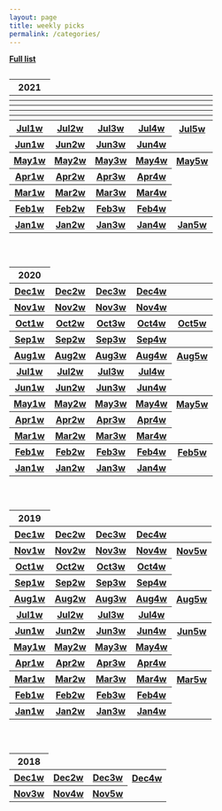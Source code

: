 ```yaml
---
layout: page
title: weekly picks
permalink: /categories/
---
```

  <a href="../../fulllist"><b>   Full list</b></a> 




<!--  2021 begin -->

 <table>
       <caption>  </caption>
   <thead>
         <tr> <th>2021</th> </tr>
   </thead>
   <tbody>
	


<tr>
     <th> <a href="../blog/2021/12/Dec1weeks"></a> </th>
     <th> <a href="../blog/2021/12/Dec2weeks"></a>  </th>
     <th> <a href="../blog/2021/12/Dec3weeks"></a>  </th>
     <th> <a href="../blog/2021/12/Dec4weeks"></a>  </th>
	 <th> <a href="../blog/2021/12/Dec5weeks"></a>  </th>
    </tr>


<tr>
     <th> <a href="../blog/2021/11/Nov1weeks"></a> </th>
     <th> <a href="../blog/2021/11/Nov2weeks"></a>  </th>
     <th> <a href="../blog/2021/11/Nov3weeks"></a>  </th>
     <th> <a href="../blog/2021/11/Nov4weeks"></a>  </th>
	 <th> <a href="../blog/2021/11/Nov5weeks"></a>  </th>
    </tr>





<tr>
     <th> <a href="../blog/2021/10/Oct1weeks"></a> </th>
     <th> <a href="../blog/2021/10/Oct2weeks"></a>  </th>
     <th> <a href="../blog/2021/10/Oct3weeks"></a>  </th>
     <th> <a href="../blog/2021/10/Oct4weeks"></a>  </th>
	 <th> <a href="../blog/2021/10/Oct5weeks"></a>  </th>
    </tr>



<tr>
     <th> <a href="../blog/2021/09/Sep1weeks"></a> </th>
     <th> <a href="../blog/2021/09/Sep2weeks"></a>  </th>
     <th> <a href="../blog/2021/09/Sep3weeks"></a>  </th>
     <th> <a href="../blog/2021/09/Sep4weeks"></a>  </th>
	 <th> <a href="../blog/2021/09/Sep5weeks"></a>  </th>
    </tr>





<tr>
     <th> <a href="../blog/2021/08/Aug1weeks"></a> </th>
     <th> <a href="../blog/2021/08/Aug2weeks"></a>  </th>
     <th> <a href="../blog/2021/08/Aug3weeks"></a>  </th>
     <th> <a href="../blog/2021/08/Aug4weeks"></a>  </th>
	 <th> <a href="../blog/2021/08/Aug5weeks"></a>  </th>
    </tr>





<tr>
     <th> <a href="../blog/2021/07/Jul1weeks">Jul1w</a> </th>
     <th> <a href="../blog/2021/07/Jul2weeks">Jul2w</a>  </th>
     <th> <a href="../blog/2021/07/Jul3weeks">Jul3w</a>  </th>
     <th> <a href="../blog/2021/07/Jul4weeks">Jul4w</a>  </th>
     <th> <a href="../blog/2021/07/Jul5weeks">Jul5w</a>  </th>
    </tr>


<tr>
     <th> <a href="../blog/2021/06/Jun1weeks">Jun1w</a> </th>
     <th> <a href="../blog/2021/06/Jun2weeks">Jun2w</a>  </th>
     <th> <a href="../blog/2021/06/Jun3weeks">Jun3w</a>  </th>
     <th> <a href="../blog/2021/06/Jun4weeks">Jun4w</a>  </th>
    </tr>

<tr>
     <th> <a href="../blog/2021/05/May1weeks">May1w</a> </th>
     <th> <a href="../blog/2021/05/May2weeks">May2w</a>  </th>
     <th> <a href="../blog/2021/05/May3weeks">May3w</a>  </th>
     <th> <a href="../blog/2021/05/May4weeks">May4w</a>  </th>
     <th> <a href="../blog/2021/05/May5weeks">May5w</a>  </th>
    </tr>
	
<tr>
     <th> <a href="../blog/2021/04/Apr1weeks">Apr1w</a> </th>
     <th> <a href="../blog/2021/04/Apr2weeks">Apr2w</a>  </th>
     <th> <a href="../blog/2021/04/Apr3weeks">Apr3w</a>  </th>
     <th> <a href="../blog/2021/04/Apr4weeks">Apr4w</a>  </th>
    </tr>
	
<tr>
     <th> <a href="../blog/2021/03/Mar1weeks">Mar1w</a> </th>
     <th> <a href="../blog/2021/03/Mar2weeks">Mar2w</a>  </th>
     <th> <a href="../blog/2021/03/Mar3weeks">Mar3w</a>  </th>
     <th> <a href="../blog/2021/03/Mar4weeks">Mar4w</a>  </th>
    </tr>
	
	
<tr>
     <th> <a href="../blog/2021/02/Feb1weeks">Feb1w</a> </th>
     <th> <a href="../blog/2021/02/Feb2weeks">Feb2w</a>  </th>
     <th> <a href="../blog/2021/02/Feb3weeks">Feb3w</a>  </th>
     <th> <a href="../blog/2021/02/Feb4weeks">Feb4w</a>  </th>
</tr>
	
<tr>
     <th> <a href="../blog/2021/01/Jan1weeks">Jan1w</a> </th>
     <th> <a href="../blog/2021/01/Jan2weeks">Jan2w</a>  </th>
     <th> <a href="../blog/2021/01/Jan3weeks">Jan3w</a>  </th>
     <th> <a href="../blog/2021/01/Jan4weeks">Jan4w</a>  </th>
     <th> <a href="../blog/2021/01/Jan5weeks">Jan5w</a>  </th>
    </tr>
	
   </tbody>
 </table>
  
  <br>

<!--  2020 end -->

<!--  2020 begin -->

 <table>
       <caption>  </caption>
   <thead>
         <tr> <th>2020</th> </tr>
   </thead>
   <tbody>
	



<tr>
     <th> <a href="../blog/2020/12/Dec1weeks">Dec1w</a> </th>
     <th> <a href="../blog/2020/12/Dec2weeks">Dec2w</a>  </th>
     <th> <a href="../blog/2020/12/Dec3weeks">Dec3w</a>  </th>
     <th> <a href="../blog/2020/12/Dec4weeks">Dec4w</a>  </th>
	 <th> <a href="../blog/2020/12/Dec5weeks"></a>  </th>
    </tr>

<tr>
     <th> <a href="../blog/2020/11/Nov1weeks">Nov1w</a> </th>
     <th> <a href="../blog/2020/11/Nov2weeks">Nov2w</a>  </th>
     <th> <a href="../blog/2020/11/Nov3weeks">Nov3w</a>  </th>
     <th> <a href="../blog/2020/11/Nov4weeks">Nov4w</a>  </th>
	 <th> <a href="../blog/2020/11/Nov5weeks"></a>  </th>
    </tr>


<tr>
     <th> <a href="../blog/2020/10/Oct1weeks">Oct1w</a> </th>
     <th> <a href="../blog/2020/10/Oct2weeks">Oct2w</a>  </th>
     <th> <a href="../blog/2020/10/Oct3weeks">Oct3w</a>  </th>
     <th> <a href="../blog/2020/10/Oct4weeks">Oct4w</a>  </th>
	 <th> <a href="../blog/2020/10/Oct5weeks">Oct5w</a>  </th>
    </tr>


<tr>
     <th> <a href="../blog/2020/09/Sep1weeks">Sep1w</a> </th>
     <th> <a href="../blog/2020/09/Sep2weeks">Sep2w</a>  </th>
     <th> <a href="../blog/2020/09/Sep3weeks">Sep3w</a>  </th>
     <th> <a href="../blog/2020/09/Sep4weeks">Sep4w</a>  </th>
	 <th> <a href="../blog/2020/09/Sep5weeks"></a>  </th>
    </tr>



<tr>
     <th> <a href="../blog/2020/08/Aug1weeks">Aug1w</a> </th>
     <th> <a href="../blog/2020/08/Aug2weeks">Aug2w</a>  </th>
     <th> <a href="../blog/2020/08/Aug3weeks">Aug3w</a>  </th>
     <th> <a href="../blog/2020/08/Aug4weeks">Aug4w</a>  </th>
	 <th> <a href="../blog/2020/08/Aug5weeks">Aug5w</a>  </th>
    </tr>



<tr>
     <th> <a href="../blog/2020/07/Jul1weeks">Jul1w</a> </th>
     <th> <a href="../blog/2020/07/Jul2weeks">Jul2w</a>  </th>
     <th> <a href="../blog/2020/07/Jul3weeks">Jul3w</a>  </th>
     <th> <a href="../blog/2020/07/Jul4weeks">Jul4w</a>  </th>
    </tr>


<tr>
     <th> <a href="../blog/2020/06/Jun1weeks">Jun1w</a> </th>
     <th> <a href="../blog/2020/06/Jun2weeks">Jun2w</a>  </th>
     <th> <a href="../blog/2020/06/Jun3weeks">Jun3w</a>  </th>
     <th> <a href="../blog/2020/06/Jun4weeks">Jun4w</a>  </th>
    </tr>

<tr>
     <th> <a href="../blog/2020/05/May1weeks">May1w</a> </th>
     <th> <a href="../blog/2020/05/May2weeks">May2w</a>  </th>
     <th> <a href="../blog/2020/05/May3weeks">May3w</a>  </th>
     <th> <a href="../blog/2020/05/May4weeks">May4w</a>  </th>
     <th> <a href="../blog/2020/05/May5weeks">May5w</a>  </th>
    </tr>
<tr>
     <th> <a href="../blog/2020/04/Apr1weeks">Apr1w</a> </th>
     <th> <a href="../blog/2020/04/Apr2weeks">Apr2w</a>  </th>
     <th> <a href="../blog/2020/04/Apr3weeks">Apr3w</a>  </th>
     <th> <a href="../blog/2020/04/Apr4weeks">Apr4w</a>  </th>
    </tr>
<tr>
     <th> <a href="../blog/2020/03/Mar1weeks">Mar1w</a> </th>
     <th> <a href="../blog/2020/03/Mar2weeks">Mar2w</a>  </th>
     <th> <a href="../blog/2020/03/Mar3weeks">Mar3w</a>  </th>
     <th> <a href="../blog/2020/03/Mar4weeks">Mar4w</a>  </th>
    </tr>
	
<tr>
     <th> <a href="../blog/2020/02/Feb1weeks">Feb1w</a> </th>
     <th> <a href="../blog/2020/02/Feb2weeks">Feb2w</a>  </th>
     <th> <a href="../blog/2020/02/Feb3weeks">Feb3w</a>  </th>
     <th> <a href="../blog/2020/02/Feb4weeks">Feb4w</a>  </th>
	 <th> <a href="../blog/2020/02/Feb5weeks">Feb5w</a>  </th>
    </tr>
<tr>
     <th> <a href="../blog/2020/01/Jan1weeks">Jan1w</a> </th>
     <th> <a href="../blog/2020/01/Jan2weeks">Jan2w</a>  </th>
     <th> <a href="../blog/2020/01/Jan3weeks">Jan3w</a>  </th>
     <th> <a href="../blog/2020/01/Jan4weeks">Jan4w</a>  </th>
    </tr>
	
   </tbody>
 </table>
  
  <br>

<!--  2020 end -->

<!--  2019 begin -->


  <table>
       <caption>  </caption>
       <thead>
         <tr>
		 <th>2019</th>
         </tr>
       </thead>
       <tbody>

<tr>
     <th> <a href="../blog/2019/12/Dec1weeks">Dec1w</a> </th>
     <th> <a href="../blog/2019/12/Dec2weeks">Dec2w</a>  </th>
     <th> <a href="../blog/2019/12/Dec3weeks">Dec3w</a>  </th>
     <th> <a href="../blog/2019/12/Dec4weeks">Dec4w</a>  </th>
    </tr>
	
	
<tr>
     <th> <a href="../blog/2019/11/Nov1weeks">Nov1w</a> </th>
     <th> <a href="../blog/2019/11/Nov2weeks">Nov2w</a>  </th>
     <th> <a href="../blog/2019/11/Nov3weeks">Nov3w</a>  </th>
     <th> <a href="../blog/2019/11/Nov4weeks">Nov4w</a>  </th>
	    <th> <a href="../blog/2019/11/Nov5weeks">Nov5w</a>  </th>
       </tr>
	
		
<tr>
     <th> <a href="../blog/2019/10/Oct1weeks">Oct1w</a> </th>
     <th> <a href="../blog/2019/10/Oct2weeks">Oct2w</a>  </th>
     <th> <a href="../blog/2019/10/Oct3weeks">Oct3w</a>  </th>
     <th> <a href="../blog/2019/10/Oct4weeks">Oct4w</a>  </th>
       </tr>
	
<tr>
     <th> <a href="../blog/2019/09/Sep1weeks">Sep1w</a> </th>
     <th> <a href="../blog/2019/09/Sep2weeks">Sep2w</a>  </th>
     <th> <a href="../blog/2019/09/Sep3weeks">Sep3w</a>  </th>
     <th> <a href="../blog/2019/09/Sep4weeks">Sep4w</a>  </th>
       </tr>
	
<tr>
     <th> <a href="../blog/2019/08/Aug1weeks">Aug1w</a> </th>
     <th> <a href="../blog/2019/08/Aug2weeks">Aug2w</a>  </th>
     <th> <a href="../blog/2019/08/Aug3weeks">Aug3w</a>  </th>
     <th> <a href="../blog/2019/08/Aug4weeks">Aug4w</a>  </th>
	 <th> <a href="../blog/2019/08/Aug5weeks">Aug5w</a>  </th>
       </tr>
	
	
<tr>
     <th> <a href="../blog/2019/07/Jul1weeks">Jul1w</a> </th>
     <th> <a href="../blog/2019/07/Jul2weeks">Jul2w</a>  </th>
     <th> <a href="../blog/2019/07/Jul3weeks">Jul3w</a>  </th>
     <th> <a href="../blog/2019/07/Jul4weeks">Jul4w</a>  </th>
       </tr>
	
<tr>
     <th> <a href="../blog/2019/06/Jun1weeks">Jun1w</a> </th>
     <th> <a href="../blog/2019/06/Jun2weeks">Jun2w</a>  </th>
     <th> <a href="../blog/2019/06/Jun3weeks">Jun3w</a>  </th>
     <th> <a href="../blog/2019/06/Jun4weeks">Jun4w</a>  </th>
     <th> <a href="../blog/2019/06/Jun5weeks">Jun5w</a>  </th>
       </tr>
    
<tr>
      <th> <a href="../blog/2019/05/May1weeks">May1w</a> </th>
      <th> <a href="../blog/2019/05/May2weeks">May2w</a> </th>
      <th> <a href="../blog/2019/05/May3weeks">May3w</a> </th>
      <th> <a href="../blog/2019/05/May4weeks">May4w</a> </th>
        </tr>
     
<tr>
      <th> <a href="../blog/2019/04/Apr1weeks">Apr1w</a> </th>
      <th> <a href="../blog/2019/04/Apr2weeks">Apr2w</a> </th>
      <th> <a href="../blog/2019/04/Apr3weeks">Apr3w</a> </th>
      <th> <a href="../blog/2019/04/Apr4weeks">Apr4w</a> </th>
        </tr>
	  
<tr>
     <th> <a href="../blog/2019/03/Mar1weeks">Mar1w</a> </th>
     <th> <a href="../blog/2019/03/Mar2weeks">Mar2w</a> </th>
     <th> <a href="../blog/2019/03/Mar3weeks">Mar3w</a> </th>
     <th> <a href="../blog/2019/03/Mar4weeks">Mar4w</a> </th>
	    <th> <a href="../blog/2019/03/Mar5weeks">Mar5w</a> </th>
       </tr>
	 
<tr>
       <th> <a href="../blog/2019/02/Feb1weeks">Feb1w</a> </th>
       <th> <a href="../blog/2019/02/Feb2weeks">Feb2w</a> </th>
       <th> <a href="../blog/2019/02/Feb3weeks">Feb3w</a> </th>
       <th> <a href="../blog/2019/02/Feb4weeks">Feb4w</a> </th>
         </tr>

<tr>
         <th> <a href="../blog/2019/01/Jan1weeks">Jan1w</a> </th>
         <th> <a href="../blog/2019/01/Jan2weeks">Jan2w</a> </th>
         <th> <a href="../blog/2019/01/Jan3weeks">Jan3w</a> </th>
         <th> <a href="../blog/2019/01/Jan4weeks">Jan4w</a> </th>
         </tr>
       
</tbody>
     </table>
  
  <br>

 <table>
      <caption>   </caption>
      <thead>
        <tr>
          <th>2018</th>
        </tr>
      </thead>
      <tbody>
        <tr>
          <th> <a href="../blog/2018/12/Dec1weeks">Dec1w</a> </th>
          <th> <a href="../blog/2018/12/Dec2weeks">Dec2w</a> </th>
          <th> <a href="../blog/2018/12/Dec3weeks">Dec3w</a> </th>
          <th> <a href="../blog/2018/12/Dec4weeks">Dec4w</a> </th>
        </tr>
        <tr>
        <th> <a href="../blog/2018/11/Nov3weeks">Nov3w</a> </th>
		<th> <a href="../blog/2018/11/Nov4weeks">Nov4w</a> </th>
		<th> <a href="../blog/2018/11/Nov5weeks">Nov5w</a> </th>
        </tr>
      </tbody>
    </table>

